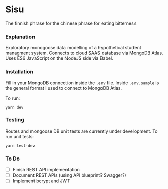 # Sisu

The finnish phrase for the chinese phrase for eating bitterness

### Explanation

Exploratory monogoose data modelling of a hypothetical student managment system. Connects to cloud SAAS database via MongoDB Atlas. Uses ES6 JavaScript on the NodeJS side via Babel.

### Installation

Fill in your MongoDB connection inside the `.env` file. Inside `.env.sample` is the general format I used to connect to MongoDB Atlas.

To run:

```
yarn dev
```

### Testing

Routes and mongoose DB unit tests are currently under development. To run unit tests:

```
yarn test-dev
```

### To Do

- [ ] Finish REST API implementation
- [ ] Document REST APIs (using API blueprint? Swagger?)
- [ ] Implement bcrypt and JWT

